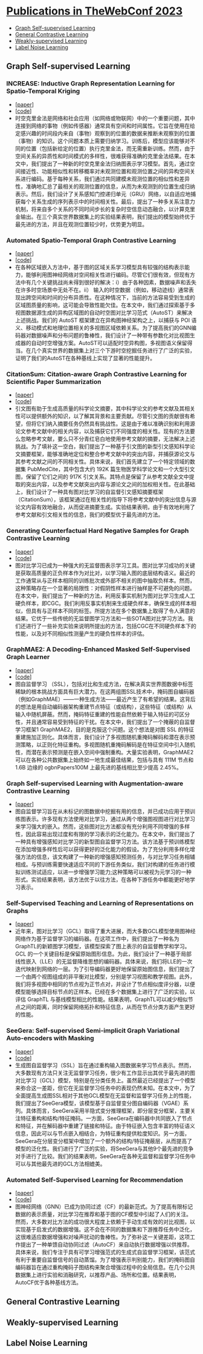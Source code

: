# [Publications in TheWebConf 2023](https://dl.acm.org/doi/proceedings/10.1145/3543507?tocHeading=heading14)

 - [Graph Self-supervised Learning](#graph-self-supervised-learning)
 - [General Contrastive Learning](#general-contrastive-learning)
 - [Weakly-supervised Learning](#weakly-supervised-learning)
 - [Label Noise Learning](#label-noise-learning)
   
## Graph Self-supervised Learning
### INCREASE: Inductive Graph Representation Learning for Spatio-Temporal Kriging
 - [[paper](https://dl.acm.org/doi/pdf/10.1145/3543507.3583525)]
 - [[code](https://github.com/zhengchuanpan/INCREASE)]
 - 时空克里金法是网络和社会应用（如网络或物联网）中的一个重要问题，其中连接到网络的事物（例如传感器）通常具有空间和时间属性。它旨在使用在给定感兴趣的时间段内来自（事物）观察到的位置的数据来推断未观察到的位置（事物）的知识。这个问题本质上需要归纳学习。训练后，模型应该能够对不同的位置（包括新给定的位置）执行克里金法，而无需重新训练。然而，由于空间关系的异质性和时间模式的多样性，很难获得准确的克里金法结果。在本文中，我们提出了一种新的时空克里金法归纳图表示学习模型。首先，通过空间接近性、功能相似性和转移概率对未观测位置和观测位置之间的异构空间关系进行编码。基于每种关系，我们通过共同建模未观测位置的相似性和差异性，准确地汇总了最相关的观测位置的信息，从而为未观测到的位置生成归纳表示。然后，我们设计了关系感知门控递归单元（GRU）网络，以自适应地捕获每个关系生成的序列表示中的时间相关性。最后，提出了一种多关系注意力机制，将来自多个关系的不同时间步长的复杂时空信息动态融合，以计算克里金输出。在三个真实世界数据集上的实验结果表明，我们提出的模型始终优于最先进的方法，并且在观测位置较少时，优势更为明显。

### Automated Spatio-Temporal Graph Contrastive Learning
 - [[paper](https://dl.acm.org/doi/pdf/10.1145/3543507.3583304)]
 - [[code](https://github.com/HKUDS/AutoST)]
 - 在各种区域嵌入方法中，基于图的区域关系学习模型具有较强的结构表示能力，能够利用图神经网络对空间相关性进行编码。尽管它们很有效，但现有方法中有几个关键挑战尚未得到很好的解决：i）由于各种因素，数据噪声和丢失在许多时空场景中无处不在。ii） 输入的时空数据（例如，移动迹线）通常表现出跨空间和时间的分布异质性。在这种情况下，当前的方法容易受到生成的区域图质量的影响，这可能会导致性能欠佳。在本文中，我们通过探索基于多视图数据源生成的异构区域图的自动时空图对比学习范式（AutoST）来解决上述挑战。我们的 AutoST 框架建立在异构图神经架构之上，以捕获与 POI 语义、移动模式和地理位置相关的多视图区域依赖关系。为了提高我们的GNN编码器对数据噪声和分布问题的鲁棒性，我们设计了一种带有参数化对比视图生成器的自动时空增强方案。AutoST可以适配时空异构图，多视图语义保留得当。在几个真实世界的数据集上对三个下游时空挖掘任务进行了广泛的实验，证明了我们的AutoST在各种基线上实现了显著的性能提升。

### CitationSum: Citation-aware Graph Contrastive Learning for Scientific Paper Summarization
 - [[paper](https://dl.acm.org/doi/pdf/10.1145/3543507.3583505)]
 - [[code](https://github.com/zhehengluoK/CitationSum)]
 - 引文图有助于生成高质量的科学论文摘要，其中科学论文的参考文献及其相关性可以提供额外的知识，以了解其背景和主要贡献。尽管引文图的贡献很有希望，但将它们纳入摘要任务仍然具有挑战性。这是由于难以准确识别和利用源论文参考文献中的相关内容，以及捕获它们不同强度的相关性。现有的方法要么忽略参考文献，要么只不分青红皂白地使用参考文献的摘要，无法解决上述挑战。为了填补这一空白，我们提出了一种基于引文图的新型引文感知科学论文摘要框架，能够准确地定位和整合参考文献中的突出内容，并捕获源论文与其参考文献之间的不同相关性。具体来说，我们首先建立了一个特定领域的数据集 PubMedCite，其中包含大约 192K 篇生物医学科学论文和一个大型引文图，保留了它们之间的 917K 引文关系。其特点是保留了从参考文献全文中提取的突出内容，以及参考文献突出内容与源论文之间的加权相关性。在此基础上，我们设计了一种具有图对比学习的自监督引文感知摘要框架（CitationSum），该框架通过在相关性的指导下将参考文献中的突出信息与源论文内容有效地融合，从而促进摘要生成。实验结果表明，由于有效地利用了参考文献和引文相关性的信息，我们的模型优于最先进的方法。

### Generating Counterfactual Hard Negative Samples for Graph Contrastive Learning
 - [[paper](https://dl.acm.org/doi/pdf/10.1145/3543507.3583499)]
 - [[code](https://www.dropbox.com/sh/kyf8p9unkhn0r99/AABd33jFBfjGYIkvIqWpuNwYa?dl=0)]
 - 图对比学习已成为一种强大的无监督图表示学习工具。图对比学习成功的关键是获取高质量的正负样本作为对比对，以学习输入图的底层结构语义。最近的工作通常从与正样本相同的训练批次或外部不相关的图中抽取负样本。然而，这种策略存在一个显著的局限性：对假阴性样本进行抽样是不可避免的问题。在本文中，我们提出了一种新的方法，利用反事实机制为图对比学习生成人工硬负样本，即CGC。我们利用反事实机制来生成硬负样本，确保生成的样本相似，但具有与正样本不同的标签。所提方法在多个数据集上取得了令人满意的结果。它优于一些传统的无监督图学习方法和一些SOTA图对比学习方法。我们还进行了一些补充实验来说明所提出的方法，包括CGC在不同硬负样本下的性能，以及对不同相似性测量产生的硬负性样本的评估。

### GraphMAE2: A Decoding-Enhanced Masked Self-Supervised Graph Learner
 - [[paper](https://dl.acm.org/doi/pdf/10.1145/3543507.3583379)]
 - [[code](https://github.com/THUDM/GraphMAE2)]
 - 图自监督学习 （SSL），包括对比和生成方法，在解决真实世界图数据中标签稀缺的根本挑战方面具有巨大潜力。在这两组图SSL技术中，掩码图自编码器（例如GraphMAE）——一种生成方法——最近产生了有希望的结果。这背后的想法是用自动编码器架构重建节点特征（或结构），这些特征（或结构）从输入中随机屏蔽。然而，掩码特征重建的性能自然依赖于输入特征的可区分性，并且通常容易受到特征的干扰。在本文中，我们提出了一个掩蔽的自监督学习框架1 GraphMAE2，目的是克服这个问题。这个想法是对图 SSL 的特征重建施加正则化。具体而言，我们设计了多视图随机重掩码解码和潜在表示预测策略，以正则化特征重构。多视图随机重掩码解码是在特征空间中引入随机性，而潜在表示预测是在嵌入空间中强制重构。大量实验表明，GraphMAE2 可以在各种公共数据集上始终如一地生成最佳结果，包括与具有 111M 节点和 1.6B 边缘的 ogbnPapers100M 上最先进的基线相比至少提高 2.45%。

### Graph Self-supervised Learning with Augmentation-aware Contrastive Learning
 - [[paper](https://dl.acm.org/doi/pdf/10.1145/3543507.3583246)]
 - 图自监督学习旨在从未标记的图数据中挖掘有用的信息，并已成功应用于预训练图表示。许多现有方法使用对比学习，通过从两个增强图视图进行对比学习来学习强大的嵌入。然而，这些图对比方法都没有充分利用不同增强的多样性，因此容易出现过度和有限的学习表示的泛化能力。在本文中，我们提出了一种具有增强感知对比学习的新型图自监督学习方法。该方法基于预训练模型在添加增强多样性后可以获得更好的泛化能力的假设。为了充分利用多样化增强方法的信息，该文构建了一种新的增强感知预测任务，与对比学习任务相辅相成。与预训练需要快速适应不同的下游任务类似，我们对构建的任务进行模拟训练测试适应，以进一步增强学习能力;这种策略可以被视为元学习的一种形式。实验结果表明，该方法优于以往方法，在各种下游任务中都能更好地学习表示。

### Self-Supervised Teaching and Learning of Representations on Graphs
 - [[paper](https://dl.acm.org/doi/pdf/10.1145/3543507.3583441)]
 - 近年来，图对比学习（GCL）取得了重大进展，而大多数GCL模型使用图神经网络作为基于监督学习的编码器。在这项工作中，我们提出了一种名为GraphTL的新颖图学习模型，该模型探索了图上表示的自监督教学和学习。GCL 的一个关键目标是保留原始图形信息。为此，我们设计了一种基于局部线性嵌入（LLE）的无监督降维思想的编码器。具体来说，我们将LLE的一次迭代映射到网络的一层。为了引导编码器更好地保留原始图信息，我们提出了一个由两个视图组成的非平衡对比模型，分别是学习视图和教学视图。此外，我们将多视图中相同的节点视为正节点对，并设计了节点相似度评分器，以便模型能够选择目标节点的正样本。已经在多个数据集上进行了广泛的实验，以评估 GraphTL 与基线模型相比的性能。结果表明，GraphTL可以减少相似节点之间的距离，同时保留网络拓扑和特征信息，从而在节点分类方面产生更好的性能。

### SeeGera: Self-supervised Semi-implicit Graph Variational Auto-encoders with Masking
 - [[paper](https://dl.acm.org/doi/pdf/10.1145/3543507.3583245)]
 - [[code](https://github.com/SeeGera/SeeGera)]
 - 生成图自监督学习（SSL）旨在通过重构输入图数据来学习节点表示。然而，大多数现有方法只关注无监督学习任务，很少有工作显示出其优于最先进的图对比学习（GCL）模型，特别是在分类任务上。虽然最近已经提出了一个模型来弥合这一差距，但它在无监督学习任务中的表现仍然未知。在本文中，为了全面提高生成图SSL相对于其他GCL模型在无监督和监督学习任务上的性能，我们提出了SeeGera模型，该模型基于自监督变分图自编码器（VGAE）系列。具体而言，SeeGera采用半隐式变分推理框架，即分层变分框架，主要关注特征重构和结构/特征掩码。一方面，SeeGera在编码器中共同嵌入了节点和特征，并在解码器中重建了链接和特征。由于特征嵌入包含丰富的特征语义信息，因此可以与节点嵌入相结合，为特征重构提供粒度知识。另一方面，SeeGera在分层变分框架中增加了一个额外的结构/特征掩蔽层，从而提高了模型的泛化性。我们进行了广泛的实验，将SeeGera与其他9个最先进的竞争对手进行了比较。我们的结果表明，SeeGera在各种无监督和监督学习任务中可以与其他最先进的GCL方法相媲美。

### Automated Self-Supervised Learning for Recommendation
 - [[paper](https://dl.acm.org/doi/pdf/10.1145/3543507.3583336)]
 - [[code](https://github.com/HKUDS/AutoCF)]
 - 图神经网络（GNN）已成为协同过滤（CF）的最新范式。为了提高有限标记数据的表示质量，对比学习在推荐和基于图的CF模型中引起了人们的关注。然而，大多数对比方法的成功很大程度上依赖于手动生成有效的对比视图，以实现基于启发式的数据增强。这不会在不同的数据集和下游推荐任务中泛化，这很难适应数据增强和对噪声扰动的鲁棒性。为了弥补这一关键差距，这项工作提出了一种单馈自动协同过滤（AutoCF）来自动执行数据增强以供推荐。具体来说，我们专注于具有可学习增强范式的生成式自监督学习框架，该范式有利于重要自监督信号的自动蒸馏。为了增强表示判别能力，我们的掩码图自编码器旨在通过重构掩码子图结构来聚合增强过程中的全局信息。在几个公共数据集上进行实验和消融研究，以推荐产品、场所和位置。结果表明，AutoCF优于各种基线方法。




## General Contrastive Learning

## Weakly-supervised Learning

## Label Noise Learning
